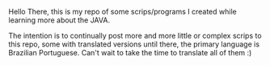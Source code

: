 Hello There, this is my repo of some scrips/programs I created while learning more about the JAVA.

The intention is to continually post more and more little or complex scrips to this repo, some with translated versions until there, the primary language is Brazilian Portuguese.
Can't wait to take the time to translate all of them :)
